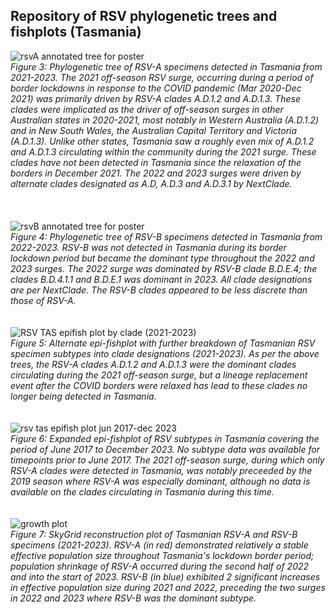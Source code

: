 ## Repository of RSV phylogenetic trees and fishplots (Tasmania)

![rsvA annotated tree for poster](https://github.com/chrisatkinson9/RSV_Tasmania/assets/165222680/a122dad6-8ae6-4f43-88d6-5e52e936b35d)  
_Figure 3: Phylogenetic tree of RSV-A specimens detected in Tasmania from 2021-2023. The 2021 off-season RSV surge, occurring during a period of border lockdowns in response to the COVID pandemic (Mar 2020-Dec 2021) was primarily driven by RSV-A clades A.D.1.2 and A.D.1.3. These clades were implicated as the driver of off-season surges in other Australian states in 2020-2021, most notably in Western Australia (A.D.1.2) and in New South Wales, the Australian Capital Territory and Victoria (A.D.1.3). Unlike other states, Tasmania saw a roughly even mix of A.D.1.2 and A.D.1.3 circulating within the community during the 2021 surge. These clades have not been detected in Tasmania since the relaxation of the borders in December 2021.  The 2022 and 2023 surges were driven by alternate clades designated as A.D, A.D.3 and A.D.3.1 by NextClade._  
<br>
<br>
<br>
![rsvB annotated tree for poster](https://github.com/chrisatkinson9/RSV_Tasmania/assets/165222680/f64835de-6ba9-4771-ba78-9208cf5024a7)  
_Figure 4: Phylogenetic tree of RSV-B specimens detected in Tasmania from 2022-2023. RSV-B was not detected in Tasmania during its border lockdown period but became the dominant type throughout the 2022 and 2023 surges. The 2022 surge was dominated by RSV-B clade B.D.E.4; the clades B.D.4.1.1 and B.D.E.1 was dominant in 2023. All clade designations are per NextClade. The RSV-B clades appeared to be less discrete than those of RSV-A._
<br>
<br>
<br>
![RSV TAS epifish plot by clade (2021-2023)](https://github.com/chrisatkinson9/RSV_Tasmania/assets/165222680/e5dcec61-b4e2-4f34-baee-d95307c9744e)  
 _Figure 5: Alternate epi-fishplot with further breakdown of Tasmanian RSV specimen subtypes into clade designations (2021-2023). As per the above trees, the RSV-A clades A.D.1.2 and A.D.1.3 were the dominant clades circulating during the 2021 off-season surge, but a lineage replacement event after the COVID borders were relaxed has lead to these clades no longer being detected in Tasmania._
<br>
<br>
<br>
![rsv tas epifish plot jun 2017-dec 2023](https://github.com/chrisatkinson9/RSV_Tasmania/assets/165222680/04844675-1a91-4a96-a00c-ba4a0ecfbeb9)  
_Figure 6: Expanded epi-fishplot of RSV subtypes in Tasmania covering the period of June 2017 to December 2023. No subtype data was available for timepoints prior to June 2017. The 2021 off-season surge, during which only RSV-A clades were detected in Tasmania, was notably preceeded by the 2019 season where RSV-A was especially dominant, although no data is available on the clades circulating in Tasmania during this time._
<br>
<br>
<br>
![growth plot](https://github.com/chrisatkinson9/RSV_Tasmania/assets/165222680/ab08efdd-227c-424d-8573-0050d0b0315a)  
_Figure 7: SkyGrid reconstruction plot of Tasmanian RSV-A and RSV-B specimens (2021-2023). RSV-A (in red) demonstrated relatively a stable effective population size throughout Tasmania's lockdown border period; population shrinkage of RSV-A occurred during the second half of 2022 and into the start of 2023. RSV-B (in blue) exhibited 2 significant increases in effective population size during 2021 and 2022, preceding the two surges in 2022 and 2023 where RSV-B was the dominant subtype._
